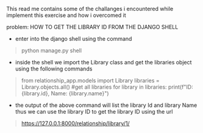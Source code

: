 This read me contains some of the challanges i encountered while implement this exercise and how i overcomed it

problem: HOW TO GET THE LIBRARY ID FROM THE DJANGO SHELL
- enter into the django shell using the command
> python manage.py shell
- inside the shell we import the Library class and get the libraries object using the following commands
> from relationship_app.models import Library
> libraries = Library.objects.all() #get all libraries
> for library in libraries:
>     print(f"ID: {library.id}, Name: {library.name}")
- the output of the above command will list the library Id and library Name
thus we can use the library ID to get the library ID using the url 
> https://127.0.0.1:8000/relationship/library/1/